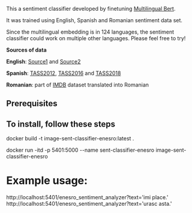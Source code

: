 
This a sentiment classifier developed by finetuning [Multilingual Bert](https://github.com/google-research/bert/blob/master/multilingual.md). 

It was trained using English, Spanish  and Romanian sentiment data set.

Since the multilingual embedding is in 124 languages, the sentiment classifier could work on multiple other languages. Please feel free to try! 
 


__Sources of data__ 

__English__: [Source1](http://www.sepln.org/workshops/tass/tass_data/download.php?auth=NtQapsDsq45eTvZeZry) and [Source2](http://thinknook.com/twitter-sentiment-analysis-training-corpus-dataset-2012-09-22/)

 __Spanish__: [TASS2012](http://www.sepln.org/workshops/tass/2012/about.php), [TASS2016](http://www.sepln.org/workshops/tass/2016/tass2016.php) and [TASS2018](http://www.sepln.org/workshops/tass/2018/)
 
 __Romanian__: part of [IMDB](https://ai.stanford.edu/~amaas/data/sentiment/) dataset translated into Romanian

## Prerequisites


## To install, follow these steps 
docker build -t image-sent-classifier-enesro:latest .

docker run -itd -p 5401:5000 --name sent-classifier-enesro image-sent-classifier-enesro

# Example usage: 
http://localhost:5401/enesro_sentiment_analyzer?text='imi place.'
http://localhost:5401/enesro_sentiment_analyzer?text='urasc asta.'
